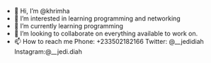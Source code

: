 - 👋 Hi, I’m @khrimha
- 👀 I’m interested in learning programming and networking
- 🌱 I’m currently learning programming
- 💞️ I’m looking to collaborate on everything available to work on.
- 📫 How to reach me Phone: +233502182166 
Twitter: @__jedidiah 
Instagram:@__jedi.diah

<!---
khrimha/khrimha is a ✨ special ✨ repository because its `README.md` (this file) appears on your GitHub profile.
You can click the Preview link to take a look at your changes.
--->
